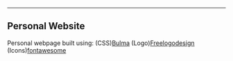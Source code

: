 -----------------
Personal Website
-----------------
Personal webpage built using:
(CSS)[Bulma](https://bulma.io/)
(Logo)[Freelogodesign](https://www.freelogodesign.org/)
(Icons)[fontawesome](https://fontawesome.com/)